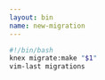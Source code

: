 ```yaml
---
layout: bin
name: new-migration
---
```


```sh
#!/bin/bash
knex migrate:make "$1"
vim-last migrations
```
